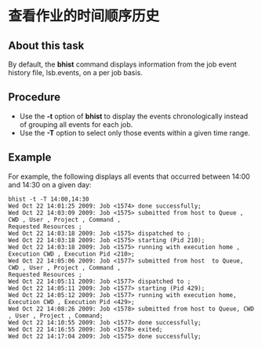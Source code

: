 # 查看作业的时间顺序历史

## About this task

By default, the **bhist** command displays information from the job event history file, lsb.events, on a per job basis.

## Procedure

- Use the **-t** option of **bhist** to display the events chronologically instead of grouping all events for each job.
- Use the **-T** option to select only those events within a given time range.

## Example

For example, the following displays all events that occurred between 14:00 and 14:30 on a given day:

```shell
bhist -t -T 14:00,14:30
Wed Oct 22 14:01:25 2009: Job <1574> done successfully;
Wed Oct 22 14:03:09 2009: Job <1575> submitted from host to Queue , CWD , User , Project , Command , 
Requested Resources ;
Wed Oct 22 14:03:18 2009: Job <1575> dispatched to ;
Wed Oct 22 14:03:18 2009: Job <1575> starting (Pid 210);
Wed Oct 22 14:03:18 2009: Job <1575> running with execution home , Execution CWD , Execution Pid <210>;
Wed Oct 22 14:05:06 2009: Job <1577> submitted from host  to Queue, CWD , User , Project , Command , 
Requested Resources ;
Wed Oct 22 14:05:11 2009: Job <1577> dispatched to ;
Wed Oct 22 14:05:11 2009: Job <1577> starting (Pid 429);
Wed Oct 22 14:05:12 2009: Job <1577> running with execution home, Execution CWD , Execution Pid <429>;
Wed Oct 22 14:08:26 2009: Job <1578> submitted from host to Queue, CWD , User , Project , Command;
Wed Oct 22 14:10:55 2009: Job <1577> done successfully;
Wed Oct 22 14:16:55 2009: Job <1578> exited;
Wed Oct 22 14:17:04 2009: Job <1575> done successfully;
```